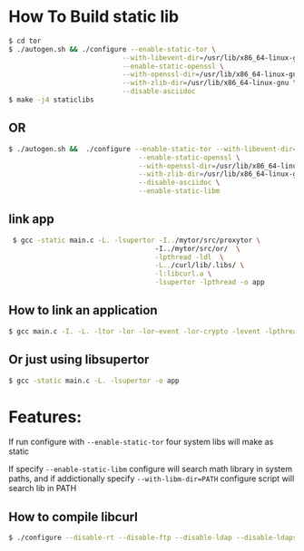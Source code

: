 # How To Build static lib #
````bash
$ cd tor
$ ./autogen.sh && ./configure --enable-static-tor \
							--with-libevent-dir=/usr/lib/x86_64-linux-gnu  \
							--enable-static-openssl \
							--with-openssl-dir=/usr/lib/x86_64-linux-gnu/ \
							--with-zlib-dir=/usr/lib/x86_64-linux-gnu \
							--disable-asciidoc
$ make -j4 staticlibs
````
## OR ##

````bash
$ ./autogen.sh &&  ./configure --enable-static-tor --with-libevent-dir=/usr/lib/x86_64-linux-gnu \
								--enable-static-openssl \
								--with-openssl-dir=/usr/lib/x86_64-linux-gnu/ \
								--with-zlib-dir=/usr/lib/x86_64-linux-gnu \
								--disable-asciidoc \
								--enable-static-libm
````
## link app ##
````bash
 $ gcc -static main.c -L. -lsupertor -I../mytor/src/proxytor \ 
 									-I../mytor/src/or/  \
									-lpthread -ldl  \
									-L../curl/lib/.libs/ \
									-l:libcurl.a \
									-lsupertor -lpthread -o app
````

## How to link an application ##

````bash
$ gcc main.c -I. -L. -ltor -lor -lor-event -lor-crypto -levent -lpthread -lor-ctime -lor-trunnel -lm -lz -lssl -lcrypto  -lkeccak-tiny -lcurve25519_donna -led25519_donna -led25519_ref10 -lpthread -static -o myapp
````
## Or just using libsupertor ##
````bash
$ gcc -static main.c -L. -lsupertor -o app
````

# Features: #

If run configure with `--enable-static-tor` four system libs will make as static

If specify `--enable-static-libm` configure will search math library in system paths, and if addictionally specify `--with-libm-dir=PATH` configure script will search lib in PATH
## How to compile libcurl ##
````bash
$ ./configure --disable-rt --disable-ftp --disable-ldap --disable-ldaps --disable-rtsp --disable-dict --disable-telnet --disable-tftp --disable-pop3 --disable-imap --disable-smb --disable-smtp --disable-gopher --disable-sspi --disable-ntlm-wb --disable-tls-srp --without-zlib --disable-threaded-resolver --disable-file
````
